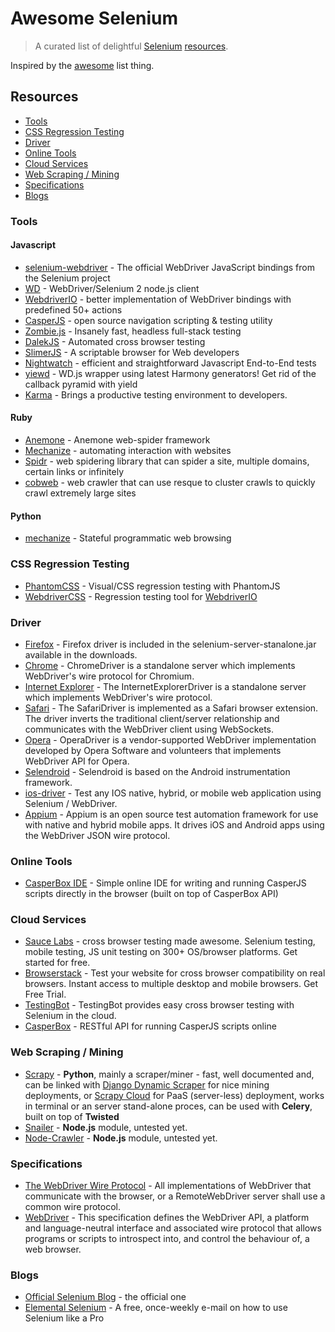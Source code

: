 # Awesome Selenium

> A curated list of delightful [Selenium](http://www.seleniumhq.org/) [resources](#resources).

Inspired by the [awesome](https://github.com/sindresorhus/awesome) list thing.

## Resources

- [Tools](#tools)
- [CSS Regression Testing](#css-regression-testing)
- [Driver](#driver)
- [Online Tools](#online-tools)
- [Cloud Services](#cloud-services)
- [Web Scraping / Mining](#web-scraping-mining)
- [Specifications](#specifications)
- [Blogs](#blogs)

### Tools

#### Javascript

- [selenium-webdriver](https://code.google.com/p/selenium/wiki/WebDriverJs) - The official WebDriver JavaScript bindings from the Selenium project
- [WD](https://github.com/admc/wd) - WebDriver/Selenium 2 node.js client
- [WebdriverIO](http://webdriver.io) - better implementation of WebDriver bindings with predefined 50+ actions
- [CasperJS](http://casperjs.org/) - open source navigation scripting & testing utility
- [Zombie.js](http://zombie.labnotes.org/) - Insanely fast, headless full-stack testing
- [DalekJS](http://dalekjs.com/) - Automated cross browser testing
- [SlimerJS](http://slimerjs.org/) - A scriptable browser for Web developers
- [Nightwatch](http://nightwatchjs.org/) - efficient and straightforward Javascript End-to-End tests
- [yiewd](https://github.com/jlipps/yiewd) - WD.js wrapper using latest Harmony generators! Get rid of the callback pyramid with yield
- [Karma](http://karma-runner.github.io/0.12/index.html) - Brings a productive testing environment to developers.

#### Ruby

- [Anemone](https://github.com/chriskite/anemone) - Anemone web-spider framework
- [Mechanize](http://docs.seattlerb.org/mechanize/) - automating interaction with websites
- [Spidr](https://github.com/postmodern/spidr) - web spidering library that can spider a site, multiple domains, certain links or infinitely
- [cobweb](https://rubygems.org/gems/cobweb) - web crawler that can use resque to cluster crawls to quickly crawl extremely large sites

#### Python

- [mechanize](http://wwwsearch.sourceforge.net/mechanize/) - Stateful programmatic web browsing

### CSS Regression Testing

- [PhantomCSS](https://github.com/Huddle/PhantomCSS) - Visual/CSS regression testing with PhantomJS
- [WebdriverCSS](https://github.com/webdriverio/webdrivercss) - Regression testing tool for [WebdriverIO](http://webdriver.io)

### Driver

- [Firefox](https://code.google.com/p/selenium/wiki/FirefoxDriver) - Firefox driver is included in the selenium-server-stanalone.jar available in the downloads.
- [Chrome](https://sites.google.com/a/chromium.org/chromedriver/home) - ChromeDriver is a standalone server which implements WebDriver's wire protocol for Chromium.
- [Internet Explorer](https://code.google.com/p/selenium/wiki/InternetExplorerDriver) - The InternetExplorerDriver is a standalone server which implements WebDriver's wire protocol.
- [Safari](https://code.google.com/p/selenium/wiki/SafariDriver) - The SafariDriver is implemented as a Safari browser extension. The driver inverts the traditional client/server relationship and communicates with the WebDriver client using WebSockets.
- [Opera](https://code.google.com/p/selenium/wiki/OperaDriver) - OperaDriver is a vendor-supported WebDriver implementation developed by Opera Software and volunteers that implements WebDriver API for Opera.
- [Selendroid](http://selendroid.io/mobileWeb.html) - Selendroid is based on the Android instrumentation framework.
- [ios-driver](http://ios-driver.github.io/ios-driver) - Test any IOS native, hybrid, or mobile web application using Selenium / WebDriver.
- [Appium](http://appium.io/) - Appium is an open source test automation framework for use with native and hybrid mobile apps. It drives iOS and Android apps using the WebDriver JSON wire protocol.

### Online Tools

- [CasperBox IDE](http://ide.casperbox.com) - Simple online IDE for writing and running CasperJS scripts directly in the browser (built on top of CasperBox API)

### Cloud Services

- [Sauce Labs](https://saucelabs.com) - cross browser testing made awesome. Selenium testing, mobile testing, JS unit testing on 300+ OS/browser platforms. Get started for free.
- [Browserstack](http://www.browserstack.com) - Test your website for cross browser compatibility on real browsers. Instant access to multiple desktop and mobile browsers. Get Free Trial.
- [TestingBot](https://testingbot.com) - TestingBot provides easy cross browser testing with Selenium in the cloud.
- [CasperBox](http://casperbox.com/) - RESTful API for running CasperJS scripts online

### Web Scraping / Mining

- [Scrapy](http://scrapy.org) - **Python**, mainly a scraper/miner - fast, well documented and, can be linked with [Django Dynamic Scraper](http://django-dynamic-scraper.readthedocs.org/en/latest/) for nice mining deployments, or [Scrapy Cloud](http://scrapinghub.com/scrapy-cloud.html) for PaaS (server-less) deployment, works in terminal or an server stand-alone proces, can be used with **Celery**, built on top of **Twisted**
- [Snailer](https://github.com/matthewhudson/snailer) - **Node.js** module, untested yet. 
- [Node-Crawler](https://github.com/sylvinus/node-crawler) - **Node.js** module, untested yet.

### Specifications

- [The WebDriver Wire Protocol](https://code.google.com/p/selenium/wiki/JsonWireProtocol) - All implementations of WebDriver that communicate with the browser, or a RemoteWebDriver server shall use a common wire protocol.
- [WebDriver](http://www.w3.org/TR/webdriver/) - This specification defines the WebDriver API, a platform and language-neutral interface and associated wire protocol that allows programs or scripts to introspect into, and control the behaviour of, a web browser.

### Blogs

- [Official Selenium Blog](http://seleniumhq.wordpress.com/) - the official one
- [Elemental Selenium](http://elementalselenium.com/) - A free, once-weekly e-mail on how to use Selenium like a Pro